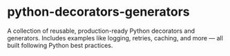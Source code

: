 # python-decorators-generators
A collection of reusable, production-ready Python decorators and generators. Includes examples like logging, retries, caching, and more — all built following Python best practices.
